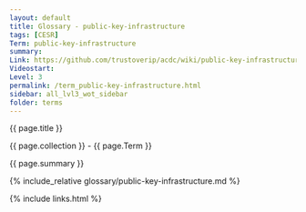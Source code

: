 ```yaml
---
layout: default
title: Glossary - public-key-infrastructure
tags: [CESR]
Term: public-key-infrastructure
summary: 
Link: https://github.com/trustoverip/acdc/wiki/public-key-infrastructure.md
Videostart: 
Level: 3
permalink: /term_public-key-infrastructure.html
sidebar: all_lvl3_wot_sidebar
folder: terms
---
```


{{ page.title }}

{{ page.collection }} - {{ page.Term }}

   {{ page.summary }}

{% include_relative glossary/public-key-infrastructure.md %}

 {% include links.html %} 
